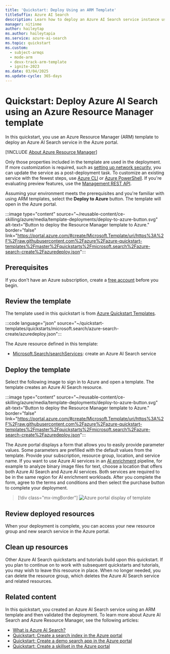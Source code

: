 ```yaml
---
title: 'Quickstart: Deploy Using an ARM Template'
titleSuffix: Azure AI Search
description: Learn how to deploy an Azure AI Search service instance using an Azure Resource Manager template.
manager: nitinme
author: haileytap
ms.author: haileytapia
ms.service: azure-ai-search
ms.topic: quickstart
ms.custom:
  - subject-armqs
  - mode-arm
  - devx-track-arm-template
  - ignite-2023
ms.date: 03/04/2025
ms.update-cycle: 365-days
---
```


# Quickstart: Deploy Azure AI Search using an Azure Resource Manager template

In this quickstart, you use an Azure Resource Manager (ARM) template to deploy an Azure AI Search service in the Azure portal.

[!INCLUDE [About Azure Resource Manager](~/reusable-content/ce-skilling/azure/includes/resource-manager-quickstart-introduction.md)]

Only those properties included in the template are used in the deployment. If more customization is required, such as [setting up network security](search-security-overview.md#network-security), you can update the service as a post-deployment task. To customize an existing service with the fewest steps, use [Azure CLI](search-manage-azure-cli.md) or [Azure PowerShell](search-manage-powershell.md). If you're evaluating preview features, use the [Management REST API](search-manage-rest.md).

Assuming your environment meets the prerequisites and you're familiar with using ARM templates, select the **Deploy to Azure** button. The template will open in the Azure portal.

:::image type="content" source="~/reusable-content/ce-skilling/azure/media/template-deployments/deploy-to-azure-button.svg" alt-text="Button to deploy the Resource Manager template to Azure." border="false" link="https://portal.azure.com/#create/Microsoft.Template/uri/https%3A%2F%2Fraw.githubusercontent.com%2Fazure%2Fazure-quickstart-templates%2Fmaster%2Fquickstarts%2Fmicrosoft.search%2Fazure-search-create%2Fazuredeploy.json":::

## Prerequisites

If you don't have an Azure subscription, create a [free account](https://azure.microsoft.com/pricing/purchase-options/azure-account?cid=msft_learn) before you begin.

## Review the template

The template used in this quickstart is from [Azure Quickstart Templates](https://azure.microsoft.com/resources/templates/azure-search-create/).

:::code language="json" source="~/quickstart-templates/quickstarts/microsoft.search/azure-search-create/azuredeploy.json":::

The Azure resource defined in this template:

- [Microsoft.Search/searchServices](/azure/templates/Microsoft.Search/searchServices): create an Azure AI Search service

## Deploy the template

Select the following image to sign in to Azure and open a template. The template creates an Azure AI Search resource.

:::image type="content" source="~/reusable-content/ce-skilling/azure/media/template-deployments/deploy-to-azure-button.svg" alt-text="Button to deploy the Resource Manager template to Azure." border="false" link="https://portal.azure.com/#create/Microsoft.Template/uri/https%3A%2F%2Fraw.githubusercontent.com%2Fazure%2Fazure-quickstart-templates%2Fmaster%2Fquickstarts%2Fmicrosoft.search%2Fazure-search-create%2Fazuredeploy.json":::

The Azure portal displays a form that allows you to easily provide parameter values. Some parameters are prefilled with the default values from the template. Provide your subscription, resource group, location, and service name. If you want to use Azure AI services in an [AI enrichment](cognitive-search-concept-intro.md) pipeline, for example to analyze binary image files for text, choose a location that offers both Azure AI Search and Azure AI services. Both services are required to be in the same region for AI enrichment workloads. After you complete the form, agree to the terms and conditions and then select the purchase button to complete your deployment.

> [!div class="mx-imgBorder"]
> ![Azure portal display of template](./media/search-get-started-arm/arm-portalscrnsht.png)

## Review deployed resources

When your deployment is complete, you can access your new resource group and new search service in the Azure portal.

## Clean up resources

Other Azure AI Search quickstarts and tutorials build upon this quickstart. If you plan to continue on to work with subsequent quickstarts and tutorials, you may wish to leave this resource in place. When no longer needed, you can delete the resource group, which deletes the Azure AI Search service and related resources.

## Related content

In this quickstart, you created an Azure AI Search service using an ARM template and then validated the deployment. To learn more about Azure AI Search and Azure Resource Manager, see the following articles:

- [What is Azure AI Search?](search-what-is-azure-search.md)
- [Quickstart: Create a search index in the Azure portal](search-get-started-portal.md)
- [Quickstart: Create a demo search app in the Azure portal](search-create-app-portal.md)
- [Quickstart: Create a skillset in the Azure portal](search-get-started-skillset.md)
